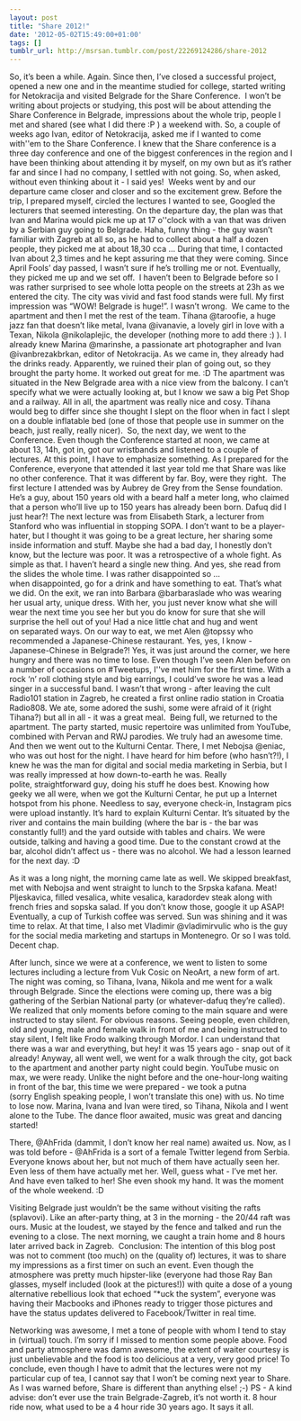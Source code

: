 ```yaml
---
layout: post
title: "Share 2012!"
date: '2012-05-02T15:49:00+01:00'
tags: []
tumblr_url: http://msrsan.tumblr.com/post/22269124286/share-2012
---
```

So, it’s been a while. Again. Since then, I’ve closed a successful project, opened a new one and in the meantime studied for college, started writing for Netokracija and visited Belgrade for the Share Conference. 
I won’t be writing about projects or studying, this post will be about attending the Share Conference in Belgrade, impressions about the whole trip, people I met and shared (see what I did there :P ) a weekend with.
So, a couple of weeks ago Ivan, editor of Netokracija, asked me if I wanted to come with''em to the Share Conference. I knew that the Share conference is a three day conference and one of the biggest conferences in the region and I have been thinking about attending it by myself, on my own but as it’s rather far and since I had no company, I settled with not going. So, when asked, without even thinking about it - I said yes! 
Weeks went by and our departure came closer and closer and so the excitement grew. Before the trip, I prepared myself, circled the lectures I wanted to see, Googled the lecturers that seemed interesting. On the departure day, the plan was that Ivan and Marina would pick me up at 17 o''clock with a van that was driven by a Serbian guy going to Belgrade. Haha, funny thing - the guy wasn’t familiar with Zagreb at all so, as he had to collect about a half a dozen people, they picked me at about 18,30 cca … During that time, I contacted Ivan about 2,3 times and he kept assuring me that they were coming. Since April Fools’ day passed, I wasn’t sure if he’s trolling me or not. Eventually, they picked me up and we set off. 
I haven’t been to Belgrade before so I was rather surprised to see whole lotta people on the streets at 23h as we entered the city. The city was vivid and fast food stands were full. My first impression was “WOW! Belgrade is huge!”. I wasn’t wrong. 
We came to the apartment and then I met the rest of the team. Tihana @taroofie, a huge jazz fan that doesn’t like metal, Ivana @ivanavie, a lovely girl in love with a Texan, Nikola @nikolaplejic, the developer (nothing more to add there :) ). I already knew Marina @marinshe, a passionate art photographer and Ivan @ivanbrezakbrkan, editor of Netokracija. As we came in, they already had the drinks ready. Apparently, we ruined their plan of going out, so they brought the party home. It worked out great for me. :D
The apartment was situated in the New Belgrade area with a nice view from the balcony. I can’t specify what we were actually looking at, but I know we saw a big Pet Shop and a railway. All in all, the apartment was really nice and cosy. Tihana would beg to differ since she thought I slept on the floor when in fact I slept on a double inflatable bed (one of those that people use in summer on the beach, just really, really nicer). 
So, the next day, we went to the Conference. Even though the Conference started at noon, we came at about 13, 14h, got in, got our wristbands and listened to a couple of lectures. At this point, I have to emphasize something. As I prepared for the Conference, everyone that attended it last year told me that Share was like no other conference. That it was different by far. Boy, were they right. 
The first lecture I attended was by Aubrey de Grey from the Sense foundation. He’s a guy, about 150 years old with a beard half a meter long, who claimed that a person who’ll live up to 150 years has already been born. Dafuq did I just hear?! The next lecture was from Elisabeth Stark, a lecturer from Stanford who was influential in stopping SOPA. I don’t want to be a player-hater, but I thought it was going to be a great lecture, her sharing some inside information and stuff. Maybe she had a bad day, I honestly don’t know, but the lecture was poor. It was a retrospective of a whole fight. As simple as that. I haven’t heard a single new thing. And yes, she read from the slides the whole time. I was rather disappointed so … when disappointed, go for a drink and have something to eat. That’s what we did. On the exit, we ran into Barbara @barbaraslade who was wearing her usual arty, unique dress. With her, you just never know what she will wear the next time you see her but you do know for sure that she will surprise the hell out of you! Had a nice little chat and hug and went on separated ways.
On our way to eat, we met Alen @topssy who recommended a Japanese-Chinese restaurant. Yes, yes, I know - Japanese-Chinese in Belgrade?! Yes, it was just around the corner, we here hungry and there was no time to lose. Even though I’ve seen Alen before on a number of occasions on #Tweetups, I''ve met him for the first time. With a rock ‘n’ roll clothing style and big earrings, I could’ve swore he was a lead singer in a successful band. I wasn’t that wrong - after leaving the cult Radio101 station in Zagreb, he created a first online radio station in Croatia Radio808. We ate, some adored the sushi, some were afraid of it (right Tihana?) but all in all - it was a great meal. 
Being full, we returned to the apartment. The party started, music repertoire was unlimited from YouTube, combined with Pervan and RWJ parodies. We truly had an awesome time. And then we went out to the Kulturni Centar. There, I met Nebojsa @eniac, who was out host for the night. I have heard for him before (who hasn’t?!), I knew he was the man for digital and social media marketing in Serbia, but I was really impressed at how down-to-earth he was. Really polite, straightforward guy, doing his stuff he does best. Knowing how geeky we all were, when we got the Kulturni Centar, he put up a Internet hotspot from his phone. Needless to say, everyone check-in, Instagram pics were upload instantly. It’s hard to explain Kulturni Centar. It’s situated by the river and contains the main building (where the bar is - the bar was constantly full!) and the yard outside with tables and chairs. We were outside, talking and having a good time. Due to the constant crowd at the bar, alcohol didn’t affect us - there was no alcohol. We had a lesson learned for the next day. :D

As it was a long night, the morning came late as well. We skipped breakfast, met with Nebojsa and went straight to lunch to the Srpska kafana. Meat! Pljeskavica, filled vesalica, white vesalica, karadordev steak along with french fries and sopska salad. If you don’t know those, google it up ASAP! Eventually, a cup of Turkish coffee was served. Sun was shining and it was time to relax. At that time, I also met Vladimir @vladimirvulic who is the guy for the social media marketing and startups in Montenegro. Or so I was told. Decent chap. 

After lunch, since we were at a conference, we went to listen to some lectures including a lecture from Vuk Cosic on NeoArt, a new form of art. The night was coming, so Tihana, Ivana, Nikola and me went for a walk through Belgrade. Since the elections were coming up, there was a big gathering of the Serbian National party (or whatever-dafuq they’re called). We realized that only moments before coming to the main square and were instructed to stay silent. For obvious reasons. Seeing people, even children, old and young, male and female walk in front of me and being instructed to stay silent, I felt like Frodo walking through Mordor. I can understand that there was a war and everything, but hey! it was 15 years ago - snap out of it already!
Anyway, all went well, we went for a walk through the city, got back to the apartment and another party night could begin. YouTube music on max, we were ready. Unlike the night before and the one-hour-long waiting in front of the bar, this time we were prepared - we took a putna (sorry English speaking people, I won’t translate this one) with us. No time to lose now. Marina, Ivana and Ivan were tired, so Tihana, Nikola and I went alone to the Tube. The dance floor awaited, music was great and dancing started!

There, @AhFrida (dammit, I don’t know her real name) awaited us. Now, as I was told before - @AhFrida is a sort of a female Twitter legend from Serbia. Everyone knows about her, but not much of them have actually seen her. Even less of them have actually met her. Well, guess what - I’ve met her. And have even talked to her! She even shook my hand. It was the moment of the whole weekend. :D

Visiting Belgrade just wouldn’t be the same without visiting the rafts (splavovi). Like an after-party thing, at 3 in the morning - the 20/44 raft was ours. Music at the loudest, we stayed by the fence and talked and run the evening to a close. The next morning, we caught a train home and 8 hours later arrived back in Zagreb. 
Conclusion: The intention of this blog post was not to comment (too much) on the (quality of) lectures, it was to share my impressions as a first timer on such an event. Even though the atmosphere was pretty much hipster-like (everyone had those Ray Ban glasses, myself included (look at the pictures!)) with quite a dose of a young alternative rebellious look that echoed “*uck the system”, everyone was having their Macbooks and iPhones ready to trigger those pictures and have the status updates delivered to Facebook/Twitter in real time.

Networking was awesome, I met a tone of people with whom I tend to stay in (virtual) touch. I’m sorry if I missed to mention some people above. Food and party atmosphere was damn awesome, the extent of waiter courtesy is just unbelievable and the food is too delicious at a very, very good price! To conclude, even though I have to admit that the lectures were not my particular cup of tea, I cannot say that I won’t be coming next year to Share. As I was warned before, Share is different than anything else! ;-)
PS - A kind advise: don’t ever use the train Belgrade-Zagreb, it’s not worth it. 8 hour ride now, what used to be a 4 hour ride 30 years ago. It says it all.
